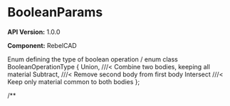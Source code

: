 # BooleanParams

**API Version:** 1.0.0

**Component:** RebelCAD

Enum defining the type of boolean operation
/
enum class BooleanOperationType {
    Union,      ///< Combine two bodies, keeping all material
    Subtract,   ///< Remove second body from first body
    Intersect   ///< Keep only material common to both bodies
};

/**

